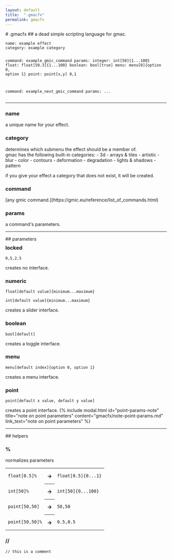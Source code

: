 ```yaml
---
layout: default
title:  ".gmacfx"
permalink: gmacfx
---
```

<link rel="stylesheet" type="text/css" href="{{ "/assets/css/gmacfx-api.css" | relative_url }}">
# .gmacfx
## a dead simple scripting language for gmac.
<pre><code class="gmacfx">name: example effect
category: example category 

command: example_gmic_command
params:
integer: int[50]{1...100}
float: float[50.3]{1...100}
boolean: bool[true]
menu: menu[0]{option 0, option 1}
point: point[x,y]
0,1

command: example_next_gmic_command
params:
...</code></pre>

---

<h3 class="token-keyword-def">name</h3>
a unique name for your effect.
<h3 class="token-keyword-def">category</h3>
determines which submenu the effect should be a member of.<br>
gmac has the following built-in categories:
- 3d
- arrays & tiles
- artistic
- blur
- color
- contours
- deformation
- degradation
- lights & shadows
- pattern

if you give your effect a category that does not exist, it will be created.
<h3 class="token-keyword-def">command</h3>
[any gmic command.](https://gmic.eu/reference/list_of_commands.html)
<h3 class="token-keyword-def">params</h3>
a command's parameters.
<hr>
## parameters
<h3 class="token-comment" style="margin-top: 0.5em;">locked</h3>
<pre><code class="gmacfx">0,5,2.5</code></pre>
creates no interface.
<h3>numeric</h3>
<pre><code class="gmacfx">float[default value]{minimum...maximum}</code></pre>
<pre><code class="gmacfx">int[default value]{minimum...maximum}</code></pre>
creates a slider interface.
<h3>boolean</h3>
<pre><code class="gmacfx">bool[default]</code></pre>
creates a toggle interface.
<h3>menu</h3>
<pre><code class="gmacfx">menu[default index]{option 0, option 1}</code></pre>
creates a menu interface.
<h3>point</h3>
<pre><code class="gmacfx">point[default x value, default y value]</code></pre>
creates a point interface.
{% include modal.html id="point-params-note" title="note on point parameters" content="gmacfx/note-point-params.md" link_text="note on point parameters" %}
<hr>
## helpers
<h3 class="token-brackets">%</h3>
normalizes parameters
<table class="code-example-table">
<tr>
<td><pre><code class="gmacfx">float[0.5]%</code></pre></td>
<th style="text-align: center;">→</th>
<td><pre><code class="gmacfx">float[0.5]{0...1}</code></pre></td>
</tr>
<tr>
<td><pre><code class="gmacfx">int[50]%</code></pre></td>
<th style="text-align: center;">→</th>
<td><pre><code class="gmacfx">int[50]{0...100}</code></pre></td>
</tr>
<tr>
<td><pre><code class="gmacfx">point[50,50]</code></pre></td>
<th style="text-align: center;">→</th>
<td><pre><code class="gmacfx">50,50</code></pre></td>
</tr>
<tr>
<td><pre><code class="gmacfx">point[50,50]%</code></pre></td>
<th style="text-align: center;">→</th>
<td><pre><code class="gmacfx">0.5,0.5</code></pre></td>
</tr>
</table>

<h3 class="token-comment">//</h3>
<pre><code class="gmacfx">// this is a comment</code></pre>
